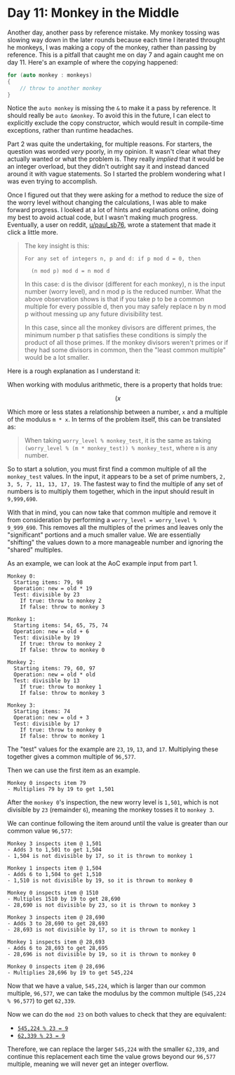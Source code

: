 # Day 11: Monkey in the Middle

Another day, another pass by reference mistake. My monkey tossing was slowing way down in the later rounds because each time I iterated throught he monkeys, I was making a copy of the monkey, rather than passing by reference. This is a pitfall that caught me on day 7 and again caught me on day 11. Here's an example of where the copying happened:

```c++
for (auto monkey : monkeys)
{
    // throw to another monkey
}
```

Notice the `auto monkey` is missing the `&` to make it a pass by reference.
It should really be `auto &monkey`. To avoid this in the future, I can elect to explicitly exclude the copy constructor, which would result in compile-time exceptions, rather than runtime headaches.

Part 2 was quite the undertaking, for multiple reasons.
For starters, the question was worded _very_ poorly, in my opinion.
It wasn't clear what they actually wanted or what the problem is.
They really _implied_ that it would be an integer overload, but they didn't outright say it and instead danced around it with vague statements.
So I started the problem wondering what I was even trying to accomplish.

Once I figured out that they were asking for a method to reduce the size of the worry level without changing the calculations, I was able to make forward progress.
I looked at a lot of hints and explanations online, doing my best to avoid actual code, but I wasn't making much progress.
Eventually, a user on reddit, [u/paul_sb76](https://www.reddit.com/user/paul_sb76/), wrote a statement that made it click a little more.

> The key insight is this:
>
> ```
> For any set of integers n, p and d: if p mod d = 0, then
> 
>   (n mod p) mod d = n mod d
> ```
> 
> In this case: d is the divisor (different for each monkey), n is the input number (worry level), and n mod p is the reduced number. What the above observation shows is that if you take p to be a common multiple for every possible d, then you may safely replace n by n mod p without messing up any future divisibility test.
> 
> In this case, since all the monkey divisors are different primes, the minimum number p that satisfies these conditions is simply the product of all those primes. If the monkey divisors weren't primes or if they had some divisors in common, then the "least common multiple" would be a lot smaller.

Here is a rough explanation as I understand it:

When working with modulus arithmetic, there is a property that holds true:

```math
(x % (m * n) ) % n == x % n
```

Which more or less states a relationship between a number, `x` and a multiple of the modulus `m * x`.
In terms of the problem itself, this can be translated as:

> When taking `worry_level % monkey_test`, it is the same as taking `(worry_level % (m * monkey_test)) % monkey_test`, where `m` is any number.

So to start a solution, you must first find a common multiple of all the `monkey_test` values.
In the input, it appears to be a set of prime numbers, `2, 3, 5, 7, 11, 13, 17, 19`.
The fastest way to find the multiple of any set of numbers is to multiply them together, which in the input should result in `9,999,690`.

With that in mind, you can now take that common multiple and remove it from consideration by performing a `worry_level = worry_level % 9_999_690`.
This removes all the multiples of the primes and leaves only the "significant" portions and a much smaller value.
We are essentially "shifting" the values down to a more manageable number and ignoring the "shared" multiples.

As an example, we can look at the AoC example input from part 1.

```plain
Monkey 0:
  Starting items: 79, 98
  Operation: new = old * 19
  Test: divisible by 23
    If true: throw to monkey 2
    If false: throw to monkey 3

Monkey 1:
  Starting items: 54, 65, 75, 74
  Operation: new = old + 6
  Test: divisible by 19
    If true: throw to monkey 2
    If false: throw to monkey 0

Monkey 2:
  Starting items: 79, 60, 97
  Operation: new = old * old
  Test: divisible by 13
    If true: throw to monkey 1
    If false: throw to monkey 3

Monkey 3:
  Starting items: 74
  Operation: new = old + 3
  Test: divisible by 17
    If true: throw to monkey 0
    If false: throw to monkey 1
```

The "test" values for the example are `23`, `19`, `13`, and `17`.
Multiplying these together gives a common multiple of `96,577`.

Then we can use the first item as an example.

```plain
Monkey 0 inspects item 79
- Multiplies 79 by 19 to get 1,501
```

After the `monkey 0`'s inspection, the new worry level is `1,501`, which is not divisible by `23` (remainder `6`), meaning the monkey tosses it to `monkey 3`.

We can continue following the item around until the value is greater than our common value `96,577`:

```plain
Monkey 3 inspects item @ 1,501
- Adds 3 to 1,501 to get 1,504
- 1,504 is not divisible by 17, so it is thrown to monkey 1

Monkey 1 inspects item @ 1,504
- Adds 6 to 1,504 to get 1,510
- 1,510 is not divisible by 19, so it is thrown to monkey 0

Monkey 0 inspects item @ 1510
- Multiples 1510 by 19 to get 28,690
- 28,690 is not divisible by 23, so it is thrown to monkey 3

Monkey 3 inspects item @ 28,690
- Adds 3 to 28,690 to get 28,693
- 28,693 is not divisible by 17, so it is thrown to monkey 1

Monkey 1 inspects item @ 28,693
- Adds 6 to 28,693 to get 28,695
- 28,696 is not divisible by 19, so it is thrown to monkey 0

Monkey 0 inspects item @ 28,696
- Multiplies 28,696 by 19 to get 545,224
```

Now that we have a value, `545,224`, which is larger than our common multiple, `96,577`, we can take the modulus by the common multiple (`545,224 % 96,577`) to get `62,339`.

Now we can do the `mod 23` on both values to check that they are equivalent:

- [`545,224 % 23 = 9`](https://www.google.com/search?q=545224+mod+23)
- [`62,339 % 23 = 9`](https://www.google.com/search?q=62339+mod+23)

Therefore, we can replace the larger `545,224` with the smaller `62,339`, and continue this replacement each time the value grows beyond our `96,577` multiple, meaning we will never get an integer overflow.
